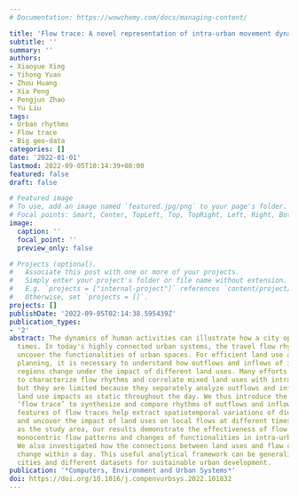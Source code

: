 ```yaml
---
# Documentation: https://wowchemy.com/docs/managing-content/

title: 'Flow trace: A novel representation of intra-urban movement dynamics'
subtitle: ''
summary: ''
authors:
- Xiaoyue Xing
- Yihong Yuan
- Zhou Huang
- Xia Peng
- Pengjun Zhao
- Yu Liu
tags:
- Urban rhythms
- Flow trace
- Big geo-data
categories: []
date: '2022-01-01'
lastmod: 2022-09-05T10:14:39+08:00
featured: false
draft: false

# Featured image
# To use, add an image named `featured.jpg/png` to your page's folder.
# Focal points: Smart, Center, TopLeft, Top, TopRight, Left, Right, BottomLeft, Bottom, BottomRight.
image:
  caption: ''
  focal_point: ''
  preview_only: false

# Projects (optional).
#   Associate this post with one or more of your projects.
#   Simply enter your project's folder or file name without extension.
#   E.g. `projects = ["internal-project"]` references `content/project/deep-learning/index.md`.
#   Otherwise, set `projects = []`.
projects: []
publishDate: '2022-09-05T02:14:38.595439Z'
publication_types:
- '2'
abstract: The dynamics of human activities can illustrate how a city operates at different
  times. In today's highly connected urban systems, the travel flow rhythms can help
  uncover the functionalities of urban spaces. For efficient land use and traffic
  planning, it is necessary to understand how outflows and inflows of intra-urban
  regions change under the impact of different land uses. Many efforts have been made
  to characterize flow rhythms and correlate mixed land uses with intra-urban mobility,
  but they are limited because they separately analyze outflows and inflows and treat
  land use impacts as static throughout the day. We thus introduce the concept of
  ‘flow trace’ to synthesize and compare rhythms of outflows and inflows. The geometric
  features of flow traces help extract spatiotemporal variations of diurnal outflows/inflows
  and uncover the impact of land uses on local flows at different times. Using Beijing
  as the study area, our results demonstrate the effectiveness of flow traces in revealing
  monocentric flow patterns and changes of functionalities in intra-urban regions.
  We also investigated how the connections between land uses and flow characteristics
  change within a day. This useful analytical framework can be generalized to new
  cities and different datasets for sustainable urban development.
publication: '*Computers, Environment and Urban Systems*'
doi: https://doi.org/10.1016/j.compenvurbsys.2022.101832
---
```

